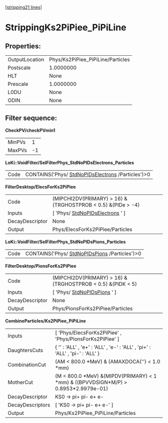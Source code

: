 [[stripping21 lines]](./stripping21-leptonic)

# StrippingKs2PiPiee_PiPiLine

## Properties:

|                |                                   |
|----------------|-----------------------------------|
| OutputLocation | Phys/Ks2PiPiee_PiPiLine/Particles |
| Postscale      | 1.0000000                         |
| HLT            | None                              |
| Prescale       | 1.0000000                         |
| L0DU           | None                              |
| ODIN           | None                              |

## Filter sequence:

**CheckPV/checkPVmin1**

|        |     |
|--------|-----|
| MinPVs | 1   |
| MaxPVs | -1  |

**LoKi::VoidFilter/SelFilterPhys_StdNoPIDsElectrons_Particles**

|      |                                                                                        |
|------|----------------------------------------------------------------------------------------|
| Code | CONTAINS('Phys/ [StdNoPIDsElectrons](./stripping21-stdnopidselectrons) /Particles')\>0 |

**FilterDesktop/ElecsForKs2PiPiee**

|                 |                                                                       |
|-----------------|-----------------------------------------------------------------------|
| Code            | (MIPCHI2DV(PRIMARY) \> 16) &(TRGHOSTPROB \< 0.5) &(PIDe \> -4)        |
| Inputs          | [ 'Phys/ [StdNoPIDsElectrons](./stripping21-stdnopidselectrons) ' ] |
| DecayDescriptor | None                                                                  |
| Output          | Phys/ElecsForKs2PiPiee/Particles                                      |

**LoKi::VoidFilter/SelFilterPhys_StdNoPIDsPions_Particles**

|      |                                                                                |
|------|--------------------------------------------------------------------------------|
| Code | CONTAINS('Phys/ [StdNoPIDsPions](./stripping21-stdnopidspions) /Particles')\>0 |

**FilterDesktop/PionsForKs2PiPiee**

|                 |                                                               |
|-----------------|---------------------------------------------------------------|
| Code            | (MIPCHI2DV(PRIMARY) \> 16) &(TRGHOSTPROB \< 0.5) &(PIDK \< 5) |
| Inputs          | [ 'Phys/ [StdNoPIDsPions](./stripping21-stdnopidspions) ' ] |
| DecayDescriptor | None                                                          |
| Output          | Phys/PionsForKs2PiPiee/Particles                              |

**CombineParticles/Ks2PiPiee_PiPiLine**

|                  |                                                                                           |
|------------------|-------------------------------------------------------------------------------------------|
| Inputs           | [ 'Phys/ElecsForKs2PiPiee' , 'Phys/PionsForKs2PiPiee' ]                                 |
| DaughtersCuts    | { '' : 'ALL' , 'e+' : 'ALL' , 'e-' : 'ALL' , 'pi+' : 'ALL' , 'pi-' : 'ALL' }              |
| CombinationCut   | (AM \< 800.0 \*MeV) & (AMAXDOCA('') \< 1.0 \*mm)                                          |
| MotherCut        | (M \< 800.0 \*MeV) &(MIPDV(PRIMARY) \< 1 \*mm) & ((BPVVDSIGN\*M/P) \> 0.8953\*2.9979e-01) |
| DecayDescriptor  | KS0 -\> pi+ pi- e+ e-                                                                     |
| DecayDescriptors | [ 'KS0 -\> pi+ pi- e+ e-' ]                                                             |
| Output           | Phys/Ks2PiPiee_PiPiLine/Particles                                                         |
